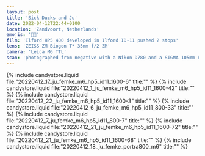 ```yaml
---
layout: post
title: 'Sick Ducks and Ju'
date: 2022-04-12T22:44+0100
location: 'Zandvoort, Netherlands'
emojis: '🔞🔞'
film: 'Ilford HP5 400 developed in Ilford ID-11 pushed 2 stops'
lens: 'ZEISS ZM Biogon T* 35mm f/2 ZM'
camera: 'Leica M6 TTL'
scan: 'photographed from negative with a Nikon D780 and a SIGMA 105mm F/2.8 EX DG Macro OS HSM, edited in Lightroom'
---
```


{% include candystore.liquid file:"20220412_17_ju_femke_m6_hp5_id11_1600-6" title:"" %}
{% include candystore.liquid file:"20220412_1_ju_femke_m6_hp5_id11_1600-42" title:"" %}
{% include candystore.liquid file:"20220412_22_ju_femke_m6_hp5_id11_1600-3" title:"" %}
{% include candystore.liquid file:"20220412_6_ju_femke_m6_hp5_id11_800-33" title:"" %}
{% include candystore.liquid file:"20220412_7_ju_femke_m6_hp5_id11_800-7" title:"" %}
{% include candystore.liquid file:"20220412_21_ju_femke_m6_hp5_id11_1600-72" title:"" %}
{% include candystore.liquid file:"20220412_21_ju_femke_m6_hp5_id11_1600-68" title:"" %}
{% include candystore.liquid file:"20220412_18_ju_femke_portra800_m6" title:"" %}